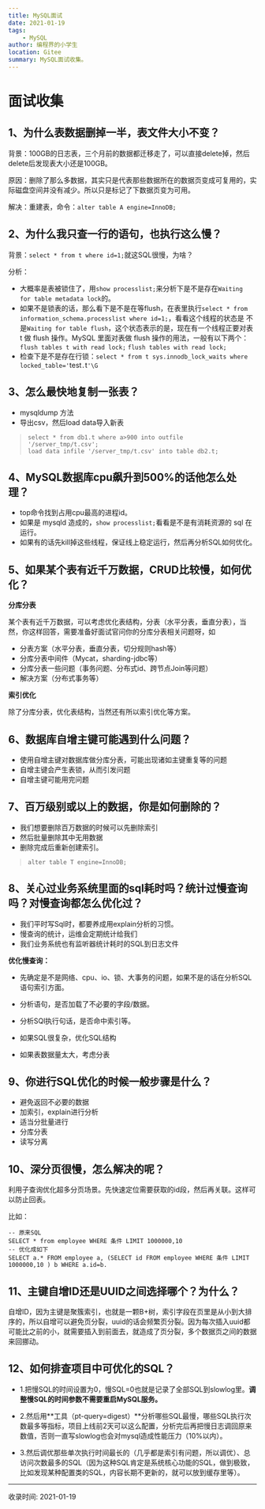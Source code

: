 ```yaml
---
title: MySQL面试
date: 2021-01-19
tags:
    - MySQL
author: 编程界的小学生
location: Gitee
summary: MySQL面试收集。
---
```

# 面试收集

## 1、为什么表数据删掉一半，表文件大小不变？

背景：100GB的日志表，三个月前的数据都迁移走了，可以直接delete掉，然后delete后发现表大小还是100GB。

原因：删除了那么多数据，其实只是代表那些数据所在的数据页变成可复用的，实际磁盘空间并没有减少。所以只是标记了下数据页变为可用。

解决：重建表，命令：`alter table A engine=InnoDB;`

## 2、为什么我只查一行的语句，也执行这么慢？

背景：`select * from t where id=1;`就这SQL很慢，为啥？

分析：

- 大概率是表被锁住了，用`show processlist;`来分析下是不是存在`Waiting for table metadata lock`的。
- 如果不是锁表的话，那么看下是不是在等flush，在表里执行`select * from information_schema.processlist where id=1;`，看看这个线程的状态是 不是`Waiting for table flush`，这个状态表示的是，现在有一个线程正要对表 t 做 flush 操作。MySQL 里面对表做 flush 操作的用法，一般有以下两个：
  `flush tables t with read lock;`
  `flush tables with read lock;`
- 检查下是不是存在行锁：`select * from t sys.innodb_lock_waits where locked_table='`test`.`t`'\G`

## 3、怎么最快地复制一张表？

- mysqldump 方法
- 导出csv，然后load data导入新表

> ```mysql
> select * from db1.t where a>900 into outfile '/server_tmp/t.csv';
> load data infile '/server_tmp/t.csv' into table db2.t;
> ```

## 4、MySQL数据库cpu飙升到500%的话他怎么处理？

-  top命令找到占用cpu最高的进程id。
- 如果是 mysqld 造成的，`show processlist;`看看是不是有消耗资源的 sql 在运行。
- 如果有的话先kill掉这些线程，保证线上稳定运行，然后再分析SQL如何优化。

## 5、如果某个表有近千万数据，CRUD比较慢，如何优化？

**分库分表**

某个表有近千万数据，可以考虑优化表结构，分表（水平分表，垂直分表），当然，你这样回答，需要准备好面试官问你的分库分表相关问题呀，如

- 分表方案（水平分表，垂直分表，切分规则hash等）
- 分库分表中间件（Mycat，sharding-jdbc等）
- 分库分表一些问题（事务问题、分布式id、跨节点Join等问题）
- 解决方案（分布式事务等）

**索引优化**

除了分库分表，优化表结构，当然还有所以索引优化等方案。

## 6、数据库自增主键可能遇到什么问题？

- 使用自增主键对数据库做分库分表，可能出现诸如主键重复等的问题
- 自增主键会产生表锁，从而引发问题
- 自增主键可能用完问题

## 7、百万级别或以上的数据，你是如何删除的？

- 我们想要删除百万数据的时候可以先删除索引
- 然后批量删除其中无用数据
- 删除完成后重新创建索引。

> `alter table T engine=InnoDB;`

## 8、关心过业务系统里面的sql耗时吗？统计过慢查询吗？对慢查询都怎么优化过？

- 我们平时写Sql时，都要养成用explain分析的习惯。
- 慢查询的统计，运维会定期统计给我们
- 我们业务系统也有监听器统计耗时的SQL到日志文件

**优化慢查询：**

- 先确定是不是网络、cpu、io、锁、大事务的问题，如果不是的话在分析SQL语句索引方面。

- 分析语句，是否加载了不必要的字段/数据。
- 分析SQl执行句话，是否命中索引等。
- 如果SQL很复杂，优化SQL结构
- 如果表数据量太大，考虑分表

## 9、你进行SQL优化的时候一般步骤是什么？

- 避免返回不必要的数据
- 加索引，explain进行分析
- 适当分批量进行
- 分库分表
- 读写分离

## 10、深分页很慢，怎么解决的呢？

利用子查询优化超多分页场景。先快速定位需要获取的id段，然后再关联。这样可以防止回表。

比如：

```mysql
-- 原来SQL
SELECT * from employee WHERE 条件 LIMIT 1000000,10 
-- 优化成如下
SELECT a.* FROM employee a, (SELECT id FROM employee WHERE 条件 LIMIT 1000000,10 ) b WHERE a.id=b.
```

## 11、主键自增ID还是UUID之间选择哪个？为什么？

自增ID，因为主键是聚簇索引，也就是一颗B+树，索引字段在页里是从小到大排序的，所以自增可以避免页分裂，uuid的话会频繁页分裂。因为每次插入uuid都可能比之前的小，就需要插入到前面去，就造成了页分裂，多个数据页之间的数据来回挪动。

## 12、如何排查项目中可优化的SQL？

- 1.把慢SQL的时间设置为0，慢SQL=0也就是记录了全部SQL到slowlog里。**调整慢SQL的时间参数不需要重启MySQL服务。**
- 2.然后用**工具（pt-query=digest）**分析哪些SQL最慢，哪些SQL执行次数最多等指标，项目上线前2天可以这么配置，分析完后再把慢日志调回原来数值，否则一直写slowlog也会对mysql造成性能压力（10%以内）。

- 3.然后调优那些单次执行时间最长的（几乎都是索引有问题，所以调优）、总访问次数最多的SQL（因为这种SQL肯定是系统核心功能的SQL，做到极致，比如发现某种配置类的SQL，内容长期不更新的，就可以放到缓存里等）。

---
收录时间: 2021-01-19

<Vssue :title="$title" />